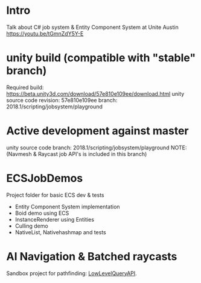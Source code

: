 # Intro

Talk about C# job system & Entity Component System at Unite Austin
https://youtu.be/tGmnZdY5Y-E

# unity build (compatible with "stable" branch)
Required build: https://beta.unity3d.com/download/57e810e109ee/download.html
unity source code revision: 57e810e109ee branch: 2018.1/scripting/jobsystem/playground

# Active development against master
unity source code branch: 2018.1/scripting/jobsystem/playground
NOTE: (Navmesh & Raycast job API's is included in this branch)

# ECSJobDemos
Project folder for basic ECS dev & tests
* Entity Component System implementation
* Boid demo using ECS
* InstanceRenderer using Entities
* Culling demo
* NativeList, Nativehashmap and tests

# AI Navigation & Batched raycasts
Sandbox project for pathfinding: [LowLevelQueryAPI](UnstablePrototypes/LowLevelQueryAPI).
<!--stackedit_data:
eyJoaXN0b3J5IjpbLTE4ODUyODgyOTksLTMwODU4NzcxNV19
-->